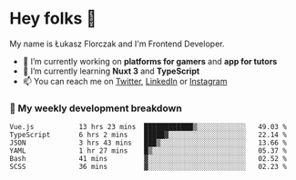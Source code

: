 # Hey folks 👋

My name is Łukasz Florczak and I'm Frontend Developer. 

- 🔭 I’m currently working on **platforms for gamers** and **app for tutors**
- 🌱 I’m currently learning **Nuxt 3** and **TypeScript**
- 📫 You can reach me on [Twitter](https://twitter.com/lukaszflorczak), [LinkedIn](https://pl.linkedin.com/in/lukasz-florczak) or [Instagram](https://instagram.com/lukaszflorczak)


### 🧮 My weekly development breakdown

<!--START_SECTION:waka-->

```text
Vue.js           13 hrs 23 mins  ████████████▒░░░░░░░░░░░░   49.03 %
TypeScript       6 hrs 2 mins    █████▓░░░░░░░░░░░░░░░░░░░   22.14 %
JSON             3 hrs 43 mins   ███▒░░░░░░░░░░░░░░░░░░░░░   13.66 %
YAML             1 hr 27 mins    █▒░░░░░░░░░░░░░░░░░░░░░░░   05.37 %
Bash             41 mins         ▓░░░░░░░░░░░░░░░░░░░░░░░░   02.52 %
SCSS             36 mins         ▓░░░░░░░░░░░░░░░░░░░░░░░░   02.23 %
```

<!--END_SECTION:waka-->

<!--
**lukaszflorczak/lukaszflorczak** is a ✨ _special_ ✨ repository because its `README.md` (this file) appears on your GitHub profile.

Here are some ideas to get you started:

- 🔭 I’m currently working on ...
- 🌱 I’m currently learning ...
- 👯 I’m looking to collaborate on ...
- 🤔 I’m looking for help with ...
- 💬 Ask me about ...
- 📫 How to reach me: ...
- 😄 Pronouns: ...
- ⚡ Fun fact: ...
-->

